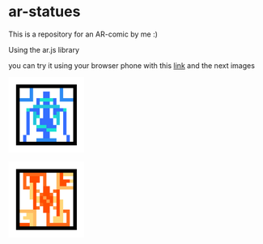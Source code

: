 # ar-statues

This is a repository for an AR-comic by me :)

Using the ar.js library

you can try it using your browser phone with this [link](https://ar-statues.web.app) and the next images

<img
  src="https://github.com/JUANITOTELO/ar-statues/blob/master/public/patterns/pattern-first.png"
  alt="Alt text"
  title="Optional title"
  style="display: inline-block; margin: 0 auto; width: 150px">
  
  <img
  src="https://github.com/JUANITOTELO/ar-statues/blob/master/public/patterns/pattern-second.png"
  alt="Alt text"
  title="Optional title"
  style="display: inline-block; margin: 0 auto; width: 150px">


